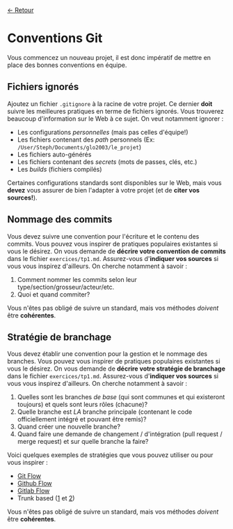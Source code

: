 [← Retour](../README.md)

# Conventions Git

Vous commencez un nouveau projet, il est donc impératif de mettre en place des bonnes conventions en équipe.

## Fichiers ignorés

Ajoutez un fichier `.gitignore` à la racine de votre projet. Ce dernier **doit** suivre les meilleures pratiques en terme de fichiers ignorés. Vous trouverez beaucoup d'information sur le Web à ce sujet. On veut notamment ignorer :

- Les configurations *personnelles* (mais pas celles d'équipe!)
- Les fichiers contenant des *path* personnels (Ex: `/User/Steph/Documents/glo2003/le_projet`)
- Les fichiers auto-générés
- Les fichiers contenant des *secrets* (mots de passes, clés, etc.)
- Les *builds* (fichiers compilés)

Certaines configurations standards sont disponibles sur le Web, mais vous **devez** vous assurer de bien l'adapter à votre projet (et de **citer vos sources!**).

## Nommage des commits

Vous devez suivre une convention pour l'écriture et le contenu des commits. Vous pouvez vous inspirer de pratiques populaires existantes si vous le désirez. On vous demande de **décrire votre convention de commits** dans le fichier `exercices/tp1.md`. Assurez-vous d'**indiquer vos sources** si vous vous inspirez d'ailleurs. On cherche notamment à savoir :

1. Comment nommer les commits selon leur type/section/grosseur/acteur/etc.
2. Quoi et quand commiter?

Vous n'êtes pas obligé de suivre un standard, mais vos méthodes *doivent* être **cohérentes**.

## Stratégie de branchage

Vous devez établir une convention pour la gestion et le nommage des branches. Vous pouvez vous inspirer de pratiques populaires existantes si vous le désirez. On vous demande de **décrire votre stratégie de branchage** dans le fichier `exercices/tp1.md`. Assurez-vous d'**indiquer vos sources** si vous vous inspirez d'ailleurs. On cherche notamment à savoir :

1. Quelles sont les branches *de base* (qui sont communes et qui existeront toujours) et quels sont leurs rôles (chacune)?
2. Quelle branche est *LA* branche principale (contenant le code officiellement intégré et pouvant être remis)?
3. Quand créer une nouvelle branche?
4. Quand faire une demande de changement / d'intégration (pull request / merge request) et sur quelle branche la faire?

Voici quelques exemples de stratégies que vous pouvez utiliser ou pour vous inspirer :
- [Git Flow](https://www.atlassian.com/git/tutorials/comparing-workflows/gitflow-workflow)
- [Github Flow](https://githubflow.github.io/)
- [Gitlab Flow](https://docs.gitlab.com/ee/topics/gitlab_flow.html)
- Trunk based ([1](https://cloud.google.com/architecture/devops/devops-tech-trunk-based-development) et [2](https://www.atlassian.com/continuous-delivery/continuous-integration/trunk-based-development))

Vous n'êtes pas obligé de suivre un standard, mais vos méthodes *doivent* être **cohérentes**.
